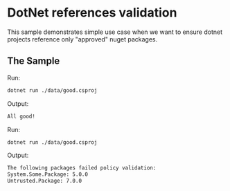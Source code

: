 ﻿# DotNet references validation

This sample demonstrates simple use case when we want to ensure dotnet projects reference only "approved" nuget packages.

## The Sample

Run:

```sh
dotnet run ./data/good.csproj
```

Output:

```sh
All good!
```

Run:

```sh
dotnet run ./data/good.csproj
```

Output:

```sh
The following packages failed policy validation:
System.Some.Package: 5.0.0
Untrusted.Package: 7.0.0
```
